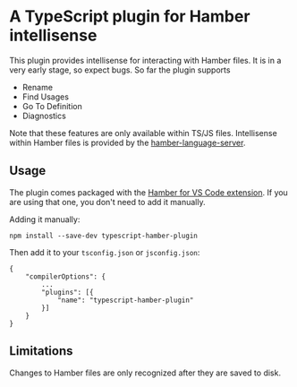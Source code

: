 # A TypeScript plugin for Hamber intellisense

This plugin provides intellisense for interacting with Hamber files. It is in a very early stage, so expect bugs. So far the plugin supports

-   Rename
-   Find Usages
-   Go To Definition
-   Diagnostics

Note that these features are only available within TS/JS files. Intellisense within Hamber files is provided by the [hamber-language-server](https://www.npmjs.com/package/hamber-language-server).

## Usage

The plugin comes packaged with the [Hamber for VS Code extension](https://marketplace.visualstudio.com/items?itemName=hamberjs.hamber-vscode). If you are using that one, you don't need to add it manually.

Adding it manually:

`npm install --save-dev typescript-hamber-plugin`

Then add it to your `tsconfig.json` or `jsconfig.json`:

```
{
    "compilerOptions": {
        ...
        "plugins": [{
            "name": "typescript-hamber-plugin"
        }]
    }
}
```

## Limitations

Changes to Hamber files are only recognized after they are saved to disk.
